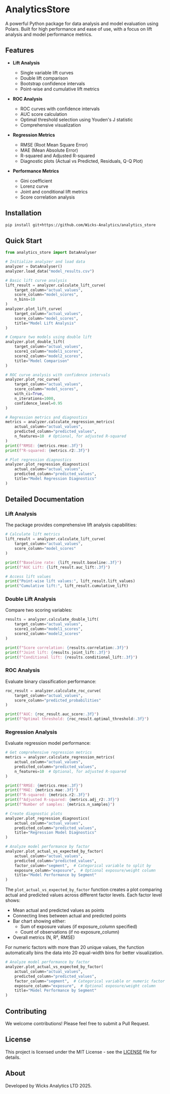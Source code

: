 # AnalyticsStore

A powerful Python package for data analysis and model evaluation using Polars. Built for high performance and ease of use, with a focus on lift analysis and model performance metrics.

## Features

- **Lift Analysis**
  - Single variable lift curves
  - Double lift comparison
  - Bootstrap confidence intervals
  - Point-wise and cumulative lift metrics

- **ROC Analysis**
  - ROC curves with confidence intervals
  - AUC score calculation
  - Optimal threshold selection using Youden's J statistic
  - Comprehensive visualization

- **Regression Metrics**
  - RMSE (Root Mean Square Error)
  - MAE (Mean Absolute Error)
  - R-squared and Adjusted R-squared
  - Diagnostic plots (Actual vs Predicted, Residuals, Q-Q Plot)

- **Performance Metrics**
  - Gini coefficient
  - Lorenz curve
  - Joint and conditional lift metrics
  - Score correlation analysis

## Installation

```bash
pip install git+https://github.com/Wicks-Analytics/analytics_store
```

## Quick Start

```python
from analytics_store import DataAnalyser

# Initialize analyzer and load data
analyzer = DataAnalyser()
analyzer.load_data("model_results.csv")

# Basic lift curve analysis
lift_result = analyzer.calculate_lift_curve(
    target_column="actual_values",
    score_column="model_scores",
    n_bins=10
)
analyzer.plot_lift_curve(
    target_column="actual_values",
    score_column="model_scores",
    title="Model Lift Analysis"
)

# Compare two models using double lift
analyzer.plot_double_lift(
    target_column="actual_values",
    score1_column="model1_scores",
    score2_column="model2_scores",
    title="Model Comparison"
)

# ROC curve analysis with confidence intervals
analyzer.plot_roc_curve(
    target_column="actual_values",
    score_column="model_scores",
    with_ci=True,
    n_iterations=1000,
    confidence_level=0.95
)

# Regression metrics and diagnostics
metrics = analyzer.calculate_regression_metrics(
    actual_column="actual_values",
    predicted_column="predicted_values",
    n_features=10  # Optional, for adjusted R-squared
)
print(f"RMSE: {metrics.rmse:.3f}")
print(f"R-squared: {metrics.r2:.3f}")

# Plot regression diagnostics
analyzer.plot_regression_diagnostics(
    actual_column="actual_values",
    predicted_column="predicted_values",
    title="Model Regression Diagnostics"
)
```

## Detailed Documentation

### Lift Analysis

The package provides comprehensive lift analysis capabilities:

```python
# Calculate lift metrics
lift_result = analyzer.calculate_lift_curve(
    target_column="actual_values",
    score_column="model_scores"
)

print(f"Baseline rate: {lift_result.baseline:.3f}")
print(f"AUC Lift: {lift_result.auc_lift:.3f}")

# Access lift values
print("Point-wise lift values:", lift_result.lift_values)
print("Cumulative lift:", lift_result.cumulative_lift)
```

### Double Lift Analysis

Compare two scoring variables:

```python
results = analyzer.calculate_double_lift(
    target_column="actual_values",
    score1_column="model1_scores",
    score2_column="model2_scores"
)

print(f"Score correlation: {results.correlation:.3f}")
print(f"Joint lift: {results.joint_lift:.3f}")
print(f"Conditional lift: {results.conditional_lift:.3f}")
```

### ROC Analysis

Evaluate binary classification performance:

```python
roc_result = analyzer.calculate_roc_curve(
    target_column="actual_values",
    score_column="predicted_probabilities"
)

print(f"AUC: {roc_result.auc_score:.3f}")
print(f"Optimal threshold: {roc_result.optimal_threshold:.3f}")
```

### Regression Analysis

Evaluate regression model performance:

```python
# Get comprehensive regression metrics
metrics = analyzer.calculate_regression_metrics(
    actual_column="actual_values",
    predicted_column="predicted_values",
    n_features=10  # Optional, for adjusted R-squared
)

print(f"RMSE: {metrics.rmse:.3f}")
print(f"MAE: {metrics.mae:.3f}")
print(f"R-squared: {metrics.r2:.3f}")
print(f"Adjusted R-squared: {metrics.adj_r2:.3f}")
print(f"Number of samples: {metrics.n_samples}")

# Create diagnostic plots
analyzer.plot_regression_diagnostics(
    actual_column="actual_values",
    predicted_column="predicted_values",
    title="Regression Model Diagnostics"
)

# Analyze model performance by factor
analyzer.plot_actual_vs_expected_by_factor(
    actual_column="actual_values",
    predicted_column="predicted_values",
    factor_column="segment",  # Categorical variable to split by
    exposure_column="exposure",  # Optional exposure/weight column
    title="Model Performance by Segment"
)
```

The `plot_actual_vs_expected_by_factor` function creates a plot comparing actual and predicted values across different factor levels. Each factor level shows:
- Mean actual and predicted values as points
- Connecting lines between actual and predicted points
- Bar chart showing either:
  - Sum of exposure values (if exposure_column specified)
  - Count of observations (if no exposure_column)
- Overall metrics (N, R², RMSE)

For numeric factors with more than 20 unique values, the function automatically bins the data into 20 equal-width bins for better visualization.

```python
# Analyze model performance by factor
analyzer.plot_actual_vs_expected_by_factor(
    actual_column="actual_values",
    predicted_column="predicted_values",
    factor_column="segment",  # Categorical variable or numeric factor
    exposure_column="exposure",  # Optional exposure/weight column
    title="Model Performance by Segment"
)
```

## Contributing

We welcome contributions! Please feel free to submit a Pull Request.

## License

This project is licensed under the MIT License - see the [LICENSE](LICENSE) file for details.

## About

Developed by Wicks Analytics LTD 2025.
